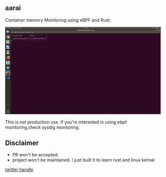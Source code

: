 ## aarai

Container memory Monitoring using eBPF and Rust.

![](./img/1.png)


This is not production use. If you're interested in using ebpf monitoring,check sysdig monitoring. 

## Disclaimer
- PR won't be accepted.
- project won't be maintained. I just built it to learn rust and linux kernal.

[twitter handle](https://twitter.com/hi_balaji)
